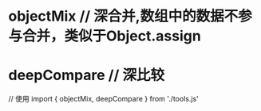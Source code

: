 #  objectMix // 深合并,数组中的数据不参与合并，类似于Object.assign

# deepCompare // 深比较

// 使用 import { objectMix, deepCompare } from './tools.js'

